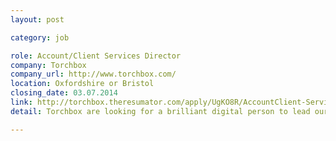 ```yaml
---
layout: post

category: job

role: Account/Client Services Director
company: Torchbox
company_url: http://www.torchbox.com/
location: Oxfordshire or Bristol
closing_date: 03.07.2014
link: http://torchbox.theresumator.com/apply/UgKO8R/AccountClient-Services-Director.html
detail: Torchbox are looking for a brilliant digital person to lead our wonderful, inspiring clients to unimagined online success. The position can be located either in our Charlbury headquarters or our Bristol office.

---
```

